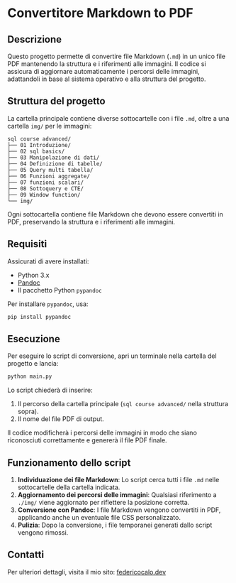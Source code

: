 # Convertitore Markdown to PDF

## Descrizione
Questo progetto permette di convertire file Markdown (`.md`) in un unico file PDF mantenendo la struttura e i riferimenti alle immagini.
Il codice si assicura di aggiornare automaticamente i percorsi delle immagini, adattandoli in base al sistema operativo e alla struttura del progetto.

## Struttura del progetto
La cartella principale contiene diverse sottocartelle con i file `.md`, oltre a una cartella `img/` per le immagini:

```
sql course advanced/
├── 01 Introduzione/
├── 02 sql basics/
├── 03 Manipolazione di dati/
├── 04 Definizione di tabelle/
├── 05 Query multi tabella/
├── 06 Funzioni aggregate/
├── 07 funzioni scalari/
├── 08 Sottoquery e CTE/
├── 09 Window function/
└── img/
```

Ogni sottocartella contiene file Markdown che devono essere convertiti in PDF, preservando la struttura e i riferimenti alle immagini.

## Requisiti
Assicurati di avere installati:
- Python 3.x
- [Pandoc](https://pandoc.org/installing.html)
- Il pacchetto Python `pypandoc`

Per installare `pypandoc`, usa:
```bash
pip install pypandoc
```

## Esecuzione
Per eseguire lo script di conversione, apri un terminale nella cartella del progetto e lancia:

```bash
python main.py
```

Lo script chiederà di inserire:
1. Il percorso della cartella principale (`sql course advanced/` nella struttura sopra).
2. Il nome del file PDF di output.

Il codice modificherà i percorsi delle immagini in modo che siano riconosciuti correttamente e genererà il file PDF finale.

## Funzionamento dello script
1. **Individuazione dei file Markdown**: Lo script cerca tutti i file `.md` nelle sottocartelle della cartella indicata.
2. **Aggiornamento dei percorsi delle immagini**: Qualsiasi riferimento a `./img/` viene aggiornato per riflettere la posizione corretta.
3. **Conversione con Pandoc**: I file Markdown vengono convertiti in PDF, applicando anche un eventuale file CSS personalizzato.
4. **Pulizia**: Dopo la conversione, i file temporanei generati dallo script vengono rimossi.

## Contatti
Per ulteriori dettagli, visita il mio sito: [federicocalo.dev](https://federicocalo.dev)

